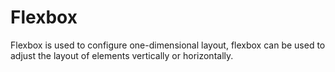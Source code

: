 # **Flexbox**
Flexbox is used to configure one-dimensional layout, flexbox can be used to adjust the layout of elements vertically or horizontally.